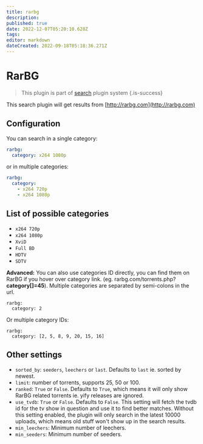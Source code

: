 ```yaml
---
title: rarbg
description: 
published: true
date: 2022-12-07T05:20:10.628Z
tags: 
editor: markdown
dateCreated: 2022-09-18T05:18:36.271Z
---
```


# RarBG
> This plugin is part of [search](/Plugins/Searches) plugin system
{.is-success}

This search plugin will get results from [http://rarbg.com](http://rarbg.com)

## Configuration
You can search in a single category:
```yaml
rarbg: 
  category: x264 1080p
```

or in multiple categories:
```yaml
rarbg: 
  category:
    - x264 720p
    - x264 1080p
```

## List of possible categories
* `x264 720p`
* `x264 1080p`
* `XviD`
* `Full BD`
* `HDTV`
* `SDTV`

**Advanced:** You can also use categories ID directly, you can find them on RarBG if you hover over category link. (eg. rarbg.com/torrents.php?**category[]=45**). Multiple categories are separated by semi-colons in the url.
```
rarbg: 
  category: 2
```
Or multiple category IDs:
```
rarbg: 
  category: [2, 5, 8, 9, 20, 15, 16]
```

## Other settings
* `sorted_by`: `seeders`, `leechers` or `last`. Defaults to `last` ie. sorted by newest.
* `limit`: number of torrents, supports 25, 50 or 100.
* `ranked`: `True` or `False`. Defaults to `True`, which means it will only show RarBG related torrents ie. yify releases are ignored.
* `use_tvdb`: `True` or `False`. Defaults to `False`. This setting will fetch the tvdb id for the tv show in question and use it to find better matches. Without this setting enabled, the plugin will only search in the latest 10000 uploads, which means old stuff won't show up in the search results.
* `min_leechers`: Minimum number of leechers.
* `min_seeders`: Minimum number of seeders.